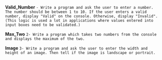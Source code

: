 **Valid_Number**
`- Write a program and ask the user to enter a number. The number should be between 1 to 10. If the user enters a valid number, display "Valid" on the console. Otherwise, display "Invalid". (This logic is used a lot in applications where values entered into input boxes need to be validated.)`

**Max_Two**
`2- Write a program which takes two numbers from the console and displays the maximum of the two.`

**Image**
`3- Write a program and ask the user to enter the width and height of an image. Then tell if the image is landscape or portrait.`

